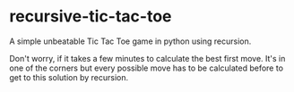 # recursive-tic-tac-toe

A simple unbeatable Tic Tac Toe game in python using recursion.

Don't worry, if it takes a few minutes to calculate the best first move.
It's in one of the corners but every possible move has to be calculated before to get to this solution by recursion.
